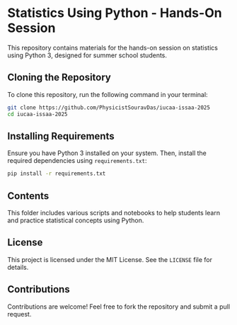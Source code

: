 # Statistics Using Python - Hands-On Session

This repository contains materials for the hands-on session on statistics using Python 3, designed for summer school students.

## Cloning the Repository

To clone this repository, run the following command in your terminal:

```bash
git clone https://github.com/PhysicistSouravDas/iucaa-issaa-2025
cd iucaa-issaa-2025
```

## Installing Requirements

Ensure you have Python 3 installed on your system. Then, install the required dependencies using `requirements.txt`:

```bash
pip install -r requirements.txt
```

## Contents

This folder includes various scripts and notebooks to help students learn and practice statistical concepts using Python.

## License

This project is licensed under the MIT License. See the `LICENSE` file for details.

## Contributions

Contributions are welcome! Feel free to fork the repository and submit a pull request.
